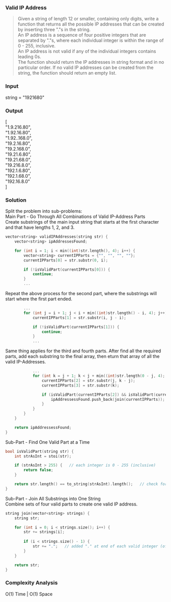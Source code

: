 ### Valid IP Address
> Given a string of length 12 or smaller, containing only digits, write a function that returns all the possible IP addresses that can be created by inserting three "."s in the string.<br>
> An IP address is a sequence of four positive integers that are separated by "."s, where each individual integer is within the range of 0 - 255, inclusive.<br/>
> An IP address is not valid if any of the individual integers contains leading 0s.<br/>
> The function should return the IP addresses in string format and in no particular order. If no valid IP addresses can be created from the string, the function should return an empty list.

### Input
string = "1921680"

### Output
[<br/>
  "1.9.216.80",<br/>
  "1.92.16.80",<br/>
  "1.92..168.0",<br/>
  "19.2.16.80",<br/>
  "19.2.168.0",<br/>
  "19.21.6.80",<br/>
  "19.21.68.0",<br/>
  "19.216.8.0",<br/>
  "192.1.6.80",<br/>
  "192.1.68.0",<br/>
  "192.16.8.0"<br/>
]

### Solution
Split the problem into sub-problems:<br/>
Main Part - Go Through All Combinations of Valid IP-Address Parts<br/>
Create substrings of the main input string that starts at the first character and that have lengths 1, 2, and 3. 
```cpp
vector<string> validIPAddresses(string str) {
	vector<string> ipAddressesFound;

	for (int i = 1; i < min((int)str.length(), 4); i++) {
		vector<string> currentIPParts = {"", "", "", ""};
		currentIPParts[0] = str.substr(0, i);

		if (!isValidPart(currentIPParts[0])) {
			continue;
		}
		...
```

Repeat the above process for the second part, where the substrings will start where the first part ended.
```cpp
		...
		for (int j = i + 1; j < i + min((int)str.length() - i, 4); j++) {
			currentIPParts[1] = str.substr(i, j - i);

			if (!isValidPart(currentIPParts[1])) {
				continue;
			}
			...
```

Same thing applies for the third and fourth parts. After find all the required parts, add each substring to the final array, then eturn that array of all the valid IP-Addresses.
```cpp
			...
			for (int k = j + 1; k < j + min((int)str.length(0 - j, 4); k++) {
				currentIPParts[2] = str.substr(j, k - j);
				currentIPParts[3] = str.substr(k);

				if (isValidPart(currentIPParts[2]) && isValidPart(currentIPParts[3])) {
					ipAddressessFound.push_back(join(currentIPParts));
				}
			}
		}
	}

	return ipAddressessFound;
}
```

Sub-Part - Find One Valid Part at a Time<br/>
```cpp
bool isValidPart(string str) {
	int strAsInt = stoi(str);

	if (strAsInt > 255) {   // each integer is 0 - 255 (inclusive)
		return false;
	}

	return str.length() == to_string(strAsInt).length();   // check for leading 0s
}
```

Sub-Part - Join All Substrings into One String<br/>
Combine sets of four valid parts to create one valid IP address.
```cpp
string join(vector<string> strings) {
	string str;

	for (int i = 0; i < strings.size(); i++) {
		str += strings[i];
		
		if (i < strings.size() - 1) {
			str += ".";   // added "." at end of each valid integer (of lengths 1, 2, or 3)
		}
	}

	return str;
}
```


### Complexity Analysis
O(1) Time | O(1) Space
